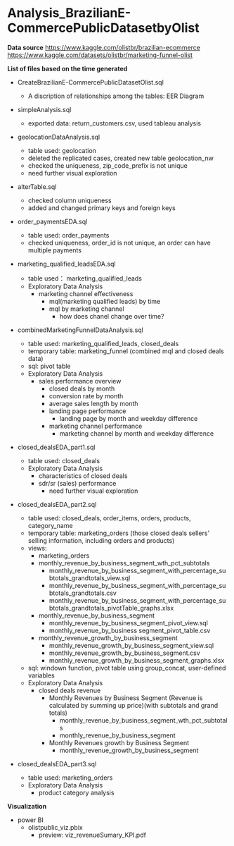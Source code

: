 # Analysis_BrazilianE-CommercePublicDatasetbyOlist
**Data source**
https://www.kaggle.com/olistbr/brazilian-ecommerce
https://www.kaggle.com/datasets/olistbr/marketing-funnel-olist

**List of files based on the time generated**
- CreateBrazilianE-CommercePublicDatasetOlist.sql
  - A discription of relationships among the tables: EER Diagram
  
- simpleAnalysis.sql
  - exported data: return_customers.csv, used tableau analysis
  
- geolocationDataAnalysis.sql
  - table used: geolocation
  - deleted the replicated cases, created new table geolocation_nw
  - checked the uniqueness, zip_code_prefix is not unique
  - need further visual exploration
  
- alterTable.sql
  - checked column uniqueness
  - added and changed primary keys and foreign keys

- order_paymentsEDA.sql
  - table used: order_payments
  - checked uniqueness, order_id is not unique, an order can have multiple payments

- marketing_qualified_leadsEDA.sql
  - table used： marketing_qualified_leads
  - Exploratory Data Analysis
    - marketing channel effectiveness
      - mql(marketing qualified leads) by time
	  - mql by marketing channel
	    - how does chanel change over time?

- combinedMarketingFunnelDataAnalysis.sql
  - table used: marketing_qualified_leads, closed_deals
  - temporary table: marketing_funnel (combined mql and closed deals data)
  - sql: pivot table
  - Exploratory Data Analysis
	- sales performance overview
	  - closed deals by month
	  - conversion rate by month
	  - average sales length by month
	  - landing page performance
		- landing page by month and weekday difference
	  - marketing channel performance
		- marketing channel by month and weekday difference

- closed_dealsEDA_part1.sql
  - table used: closed_deals
  - Exploratory Data Analysis
	- characteristics of closed deals
	- sdr/sr (sales) performance
	  - need further visual exploration
  
- closed_dealsEDA_part2.sql
  - table used: closed_deals, order_items, orders, products, category_name
  - temporary table: marketing_orders (those closed deals sellers' selling information, including orders and products)
  - views: 
    - marketing_orders
    - monthly_revenue_by_business_segment_wth_pct_subtotals
	  - monthly_revenue_by_business_segment_with_percentage_subtotals_grandtotals_view.sql
	  - monthly_revenue_by_business_segment_with_percentage_subtotals_grandtotals.csv
	  - monthly_revenue_by_business_segment_with_percentage_subtotals_grandtotals_pivotTable_graphs.xlsx
	- monthly_revenue_by_business_segment
	  - monthly_revenue_by_business_segment_pivot_view.sql
	  - monthly_revenue_by_business segment_pivot_table.csv
	- monthly_revenue_growth_by_business_segment
	  - monthly_revenue_growth_by_business_segment_view.sql
	  - monthly_revenue_growth_by_business_segment.csv
	  - monthly_revenue_growth_by_business_segment_graphs.xlsx
  - sql: windown function, pivot table using group_concat, user-defined variables
  - Exploratory Data Analysis
    - closed deals revenue
	  - Monthly Revenues by Business Segment (Revenue is calculated by summing up price)(with subtotals and grand totals)
        - monthly_revenue_by_business_segment_wth_pct_subtotals
		- monthly_revenue_by_business_segment
	  - Monthly Revenues growth by Business Segment
	    - monthly_revenue_growth_by_business_segment
		
- closed_dealsEDA_part3.sql
  - table used: marketing_orders
  - Exploratory Data Analysis
    - product category analysis


**Visualization**
- power BI
  - olistpublic_viz.pbix
    - preview: viz_revenueSumary_KPI.pdf








